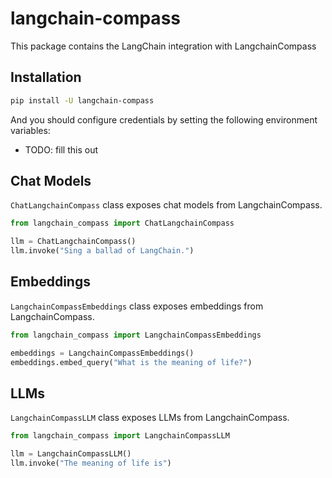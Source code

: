 # langchain-compass

This package contains the LangChain integration with LangchainCompass

## Installation

```bash
pip install -U langchain-compass
```

And you should configure credentials by setting the following environment variables:

* TODO: fill this out

## Chat Models

`ChatLangchainCompass` class exposes chat models from LangchainCompass.

```python
from langchain_compass import ChatLangchainCompass

llm = ChatLangchainCompass()
llm.invoke("Sing a ballad of LangChain.")
```

## Embeddings

`LangchainCompassEmbeddings` class exposes embeddings from LangchainCompass.

```python
from langchain_compass import LangchainCompassEmbeddings

embeddings = LangchainCompassEmbeddings()
embeddings.embed_query("What is the meaning of life?")
```

## LLMs
`LangchainCompassLLM` class exposes LLMs from LangchainCompass.

```python
from langchain_compass import LangchainCompassLLM

llm = LangchainCompassLLM()
llm.invoke("The meaning of life is")
```
